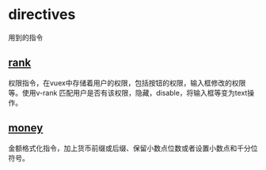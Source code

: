 # directives
用到的指令

## [rank](https://github.com/xxcr/directives/tree/main/rank)
权限指令，在vuex中存储着用户的权限，包括按钮的权限，输入框修改的权限等。使用v-rank 匹配用户是否有该权限，隐藏，disable，将输入框等变为text操作。

## [money](https://github.com/xxcr/directives/tree/main/money)
金额格式化指令，加上货币前缀或后缀、保留小数点位数或者设置小数点和千分位符号。

